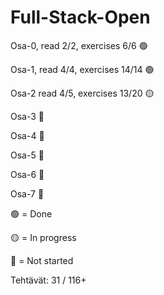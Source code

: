 # Full-Stack-Open

Osa-0, read 2/2, exercises 6/6 🟢

Osa-1, read 4/4, exercises 14/14 🟢

Osa-2 read 4/5, exercises 13/20 🟡

Osa-3 🔴

Osa-4 🔴

Osa-5 🔴

Osa-6 🔴

Osa-7 🔴

🟢 = Done

🟡 = In progress

🔴 = Not started

Tehtävät: 
31 / 116+
